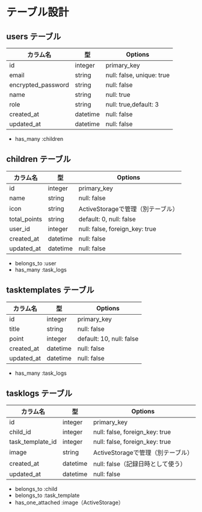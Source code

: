 # テーブル設計

## users テーブル

| カラム名             | 型       | Options                         |
|----------------------|----------|----------------------------------|
| id                   | integer  | primary_key                     |
| email                | string   | null: false, unique: true       |
| encrypted_password   | string   | null: false                     |
| name                 | string   | null: true                      |
| role                 | string   | null: true,default: 3           |
| created_at           | datetime | null: false                     |
| updated_at           | datetime | null: false                     |

- has_many :children

## children テーブル

| カラム名  | 型       | Options                             |
|-----------|----------|--------------------------------------|
| id        | integer  | primary_key                         |
| name      | string   | null: false                         |
| icon      | string   | ActiveStorageで管理（別テーブル）   |
| total_points | string   | default: 0, null: false          |
| user_id   | integer  | null: false, foreign_key: true      |
| created_at | datetime | null: false                        |
| updated_at | datetime | null: false                        |

- belongs_to :user
- has_many :task_logs

##  tasktemplates テーブル

| カラム名 | 型       | Options                        |
|----------|----------|-------------------------------|
| id       | integer  | primary_key                  |
| title    | string   | null: false                  |
| point    | integer  | default: 10, null: false     |
| created_at | datetime | null: false                |
| updated_at | datetime | null: false                |

- has_many :task_logs

##  tasklogs テーブル

| カラム名           | 型       | Options                                 |
|--------------------|----------|------------------------------------------|
| id                 | integer  | primary_key                             |
| child_id           | integer  | null: false, foreign_key: true          |
| task_template_id   | integer  | null: false, foreign_key: true          |
| image              | string   | ActiveStorageで管理（別テーブル）       |
| created_at         | datetime | null: false（記録日時として使う）       |
| updated_at         | datetime | null: false                             |

- belongs_to :child
- belongs_to :task_template
- has_one_attached :image（ActiveStorage） 

